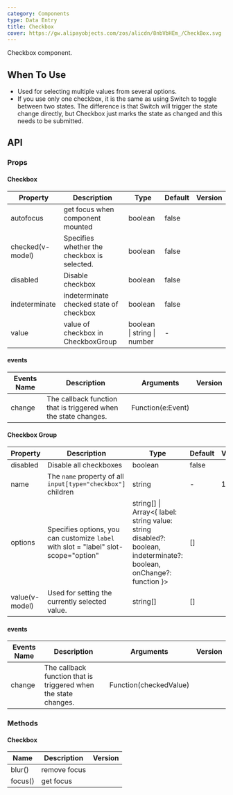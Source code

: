 ```yaml
---
category: Components
type: Data Entry
title: Checkbox
cover: https://gw.alipayobjects.com/zos/alicdn/8nbVbHEm_/CheckBox.svg
---
```


Checkbox component.

## When To Use

- Used for selecting multiple values from several options.
- If you use only one checkbox, it is the same as using Switch to toggle between two states. The difference is that Switch will trigger the state change directly, but Checkbox just marks the state as changed and this needs to be submitted.

## API

### Props

#### Checkbox

| Property | Description | Type | Default | Version |
| --- | --- | --- | --- | --- |
| autofocus | get focus when component mounted | boolean | false |  |
| checked(v-model) | Specifies whether the checkbox is selected. | boolean | false |  |
| disabled | Disable checkbox | boolean | false |  |
| indeterminate | indeterminate checked state of checkbox | boolean | false |  |
| value | value of checkbox in CheckboxGroup | boolean \| string \| number | - |  |

#### events

| Events Name | Description | Arguments | Version |
| --- | --- | --- | --- |
| change | The callback function that is triggered when the state changes. | Function(e:Event) |  |

#### Checkbox Group

| Property | Description | Type | Default | Version |
| --- | --- | --- | --- | --- |
| disabled | Disable all checkboxes | boolean | false |  |
| name | The `name` property of all `input[type="checkbox"]` children | string | - | 1.5.0 |
| options | Specifies options, you can customize `label` with slot = "label" slot-scope="option" | string\[] \| Array&lt;{ label: string value: string disabled?: boolean, indeterminate?: boolean, onChange?: function }> | \[] |  |
| value(v-model) | Used for setting the currently selected value. | string\[] | \[] |  |

#### events

| Events Name | Description | Arguments | Version |
| --- | --- | --- | --- |
| change | The callback function that is triggered when the state changes. | Function(checkedValue) |  |

### Methods

#### Checkbox

| Name    | Description  | Version |
| ------- | ------------ | ------- |
| blur()  | remove focus |         |
| focus() | get focus    |         |
